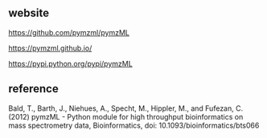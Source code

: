 ## website
https://github.com/pymzml/pymzML

https://pymzml.github.io/

https://pypi.python.org/pypi/pymzML

## reference
Bald, T., Barth, J., Niehues, A., Specht, M., Hippler, M., and Fufezan, C. (2012) pymzML - Python module for high throughput bioinformatics on mass spectrometry data, Bioinformatics, doi: 10.1093/bioinformatics/bts066
